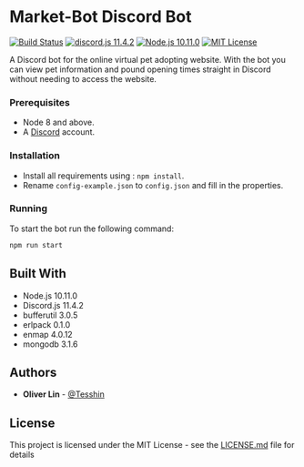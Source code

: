 # Market-Bot Discord Bot

[![Build Status](https://travis-ci.com/Tesshin/Market-JS.svg?token=sz9EfaY65y1dePiQtxzm&branch=master)](https://travis-ci.com/Tesshin/Market-JS)
[![discord.js 11.4.2](https://img.shields.io/badge/discord.js-11.4.2-blue.svg)](https://discord.js.org/)
[![Node.js 10.11.0](https://img.shields.io/badge/Node.js-10.11.0-green.svg)](https://nodejs.org/en/)
[![MIT License](https://img.shields.io/badge/License-MIT-blue.svg)](https://github.com/Tesshin/Market-JS/blob/master/README.md)

A Discord bot for the online virtual pet adopting website. With the bot you can view pet information and pound opening times straight in Discord without needing to access the website.

### Prerequisites

* Node 8 and above.
* A [Discord](https://discordapp.com) account.

### Installation
* Install all requirements using : `npm install`.
* Rename `config-example.json` to `config.json` and fill in the properties.

### Running

To start the bot run the following command:
```bash
npm run start
```

## Built With

* Node.js 10.11.0
* Discord.js 11.4.2
* bufferutil 3.0.5
* erlpack 0.1.0
* enmap 4.0.12
* mongodb 3.1.6

## Authors

* **Oliver Lin** - [@Tesshin](https://github.com/Tesshin)

## License

This project is licensed under the MIT License - see the [LICENSE.md](LICENSE) file for details

